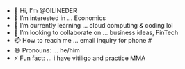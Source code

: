 - 👋 Hi, I’m @OILINEDER
- 👀 I’m interested in ... Economics 
- 🌱 I’m currently learning ... cloud computing & coding lol
- 💞️ I’m looking to collaborate on ... business ideas, FinTech
- 📫 How to reach me ... email inquiry for phone #
- 😄 Pronouns: ... he/him
- ⚡ Fun fact: ... i have vitiligo and practice MMA

<!---
OILINEDER/OILINEDER is a ✨ special ✨ repository because its `README.md` (this file) appears on your GitHub profile.
You can click the Preview link to take a look at your changes.
--->
